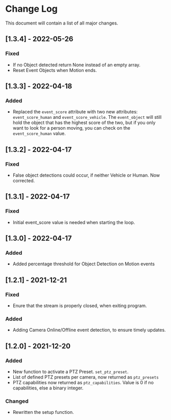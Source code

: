 # Change Log

This document will contain a list of all major changes.

## [1.3.4] - 2022-05-26

### Fixed

- If no Object detected return None instead of an empty array.
- Reset Event Objects when Motion ends.


## [1.3.3] - 2022-04-18

### Added

- Replaced the `event_score` attribute with two new attributes: `event_score_human` and `event_score_vehicle`. The `event_object` will still hold the object that has the highest score of the two, but if you only want to look for a person moving, you can check on the `event_score_human` value.

## [1.3.2] - 2022-04-17

### Fixed

- False object detections could occur, if neither Vehicle or Human. Now corrected.

## [1.3.1] - 2022-04-17

### Fixed

- Initial event_score value is needed when starting the loop.

## [1.3.0] - 2022-04-17

### Added

- Added percentage threshold for Object Detection on Motion events

## [1.2.1] - 2021-12-21

### Fixed

- Enure that the stream is properly closed, when exiting program.

### Added

- Adding Camera Online/Offline event detection, to ensure timely updates.


## [1.2.0] - 2021-12-20

### Added

- New function to activate a PTZ Preset. `set_ptz_preset`.
- List of defined PTZ presets per camera, now returned as `ptz_presets`
- PTZ capabilities now returned as `ptz_capabilities`. Value is 0 if no capabilities, else a binary integer.

### Changed

- Rewritten the setup function.
